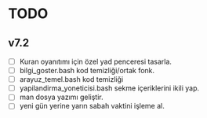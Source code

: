 TODO
====

v7.2
----

- [ ] Kuran oyanıtımı için özel yad penceresi tasarla.
- [ ] bilgi_goster.bash kod temizliği/ortak fonk.
- [ ] arayuz_temel.bash kod temizliği
- [ ] yapilandirma_yoneticisi.bash sekme içeriklerini ikili yap.
- [ ] man dosya yazımı geliştir.
- [ ] yeni gün yerine yarın sabah vaktini işleme al.
